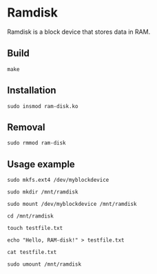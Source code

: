 # Ramdisk

Ramdisk is a block device that stores data in RAM.

## Build

```
make
```

## Installation

```
sudo insmod ram-disk.ko
```

## Removal

```
sudo rmmod ram-disk
```

## Usage example

```
sudo mkfs.ext4 /dev/myblockdevice

sudo mkdir /mnt/ramdisk

sudo mount /dev/myblockdevice /mnt/ramdisk

cd /mnt/ramdisk

touch testfile.txt

echo "Hello, RAM-disk!" > testfile.txt

cat testfile.txt

sudo umount /mnt/ramdisk
```

